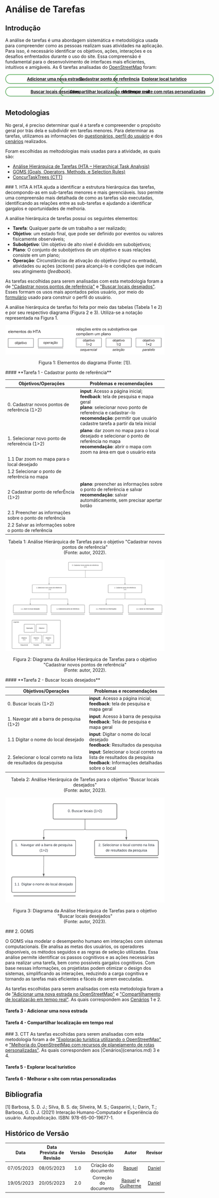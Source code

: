 # Análise de Tarefas

## Introdução

A análise de tarefas é uma abordagem sistemática e metodológica usada para compreender como as pessoas realizam suas atividades na aplicação. Para isso, é necessário identificar os objetivos, ações, interações e os desafios enfrentados durante o uso do site. Essa compreensão é fundamental para o desenvolvimento de interfaces mais eficientes, intuitivos e amigáveis. As 6 tarefas analisadas do [OpenStreetMap](https://www.openstreetmap.org/) foram: 

<style>
  .etiqueta-container {
    /* display: flex;
    flex-wrap: wrap; */
    justify-content: space-between;
    column-count: 3;

  }

  .etiqueta {
    background-color: white;
    border: 2px solid rgba(0, 128, 0, 0.6);
    border-radius: 20px;
    box-shadow: 1px 1px 3px rgba(0, 0, 139, 0.1);
    padding: 5px;
    width: 300px;
    margin-bottom: 10px;
    text-align: center;
    font-size: 13px;
    font-weight: bold;
    display: block;
  }

  .etiqueta a {
    color: blue;
    text-decoration: none;
  }
</style>

<div class="etiqueta-container">
    <a class="etiqueta" href="#T3">Adicionar uma nova estrada</a>
    <a class="etiqueta" href="#T2">Buscar locais desejados</a>
    <a class="etiqueta" href="#T1">Cadastrar ponto de referência</a>
    <a class="etiqueta" href="#T4">Compartilhar localização em tempo real</a>
    <a class="etiqueta" href="#T5">Explorar local turístico</a>
    <a class="etiqueta" href="#T6">Melhorar o site com rotas personalizadas</a>
</div>

## Metodologias 
No geral, é preciso determinar qual é a tarefa e compreeender o propósito geral por trás dela e subdividir em tarefas menores. Para determinar as tarefas, utilizamos as informações do [questionários, perfil do usuário](perfil_usuario.md) e dos [cenários](cenarios.md) realizados. 

Foram escolhidas as meltodologias mais usadas para a atividade, as quais são:

- <a href="#1">Análise	Hierárquica	de	Tarefas	(HTA	– Hierarchical Task Analysis)</a>
- <a href="#2">GOMS	(Goals,	Operators,	Methods, e	Selection	Rules)</a>
- <a href="#3">ConcurTaskTrees (CTT)</a>


<div id="1"></div>
### 1. HTA
A HTA ajuda a identificar a estrutura hierárquica das tarefas, decompondo-as em sub-tarefas menores e mais gerenciáveis. Isso permite uma compreensão mais detalhada de como as tarefas são executadas, identificando as relações entre as sub-tarefas e ajudando a identificar gargalos e oportunidades de melhoria.

A análise hierárquica de tarefas possui os seguintes elementos:

- **Tarefa**: Qualquer parte de um trabalho a ser realizado;
- **Objetivo**: um estado final, que pode ser definido por eventos ou valores fisicamente observáveis;
- **Subobjetivo**: Um objetivo de alto nível é dividido em subobjetivos;
- **Plano**: O conjunto de subobjetivos de um objetivo e suas relações consiste em um plano;
- **Operação**: Circunstâncias de ativação do objetivo (_input_ ou entrada), atividades ou ações (_actions_) para alcançá-lo e condições que indicam seu atingimento (_feedback_).

As tarefas escolhidas para serem analisadas com esta metodologia foram a de <a href="#T1">"Cadastrar novos pontos de referência"</a> e <a href="#T2">"Buscar locais desejados"</a>. Esses formam os usos mais apontados pelos usuário, por meio do [formulário](perfil_usuario.md) usado para construir o perfil do usuário.

A análise hierárquica de tarefas foi feita por meio das tabelas (Tabela 1 e 2) e por seu respectivo diagrama (Figura 2 e 3). Utiliza-se a notação representada na Figura 1.

![Elementos do diagrama](./../assets/analise_requisitos/hta-1.png)

<div style="text-align: center">
<p> Figura 1: Elementos do diagrama (Fonte: [1]).</p>
</div>

<div id="T1"></div>
#### **Tarefa 1 - Cadastrar ponto de referência**

| Objetivos/Operações | Problemas e recomendações |
| - | - |
| 0. Cadastrar novos pontos de referência (1>2)| **input**:  Acesso a página inicial;<br/> **feedback**: tela de pesquisa e mapa geral  <br/> **plano**: selecionar novo ponto de refereência e cadastrar-lo <br/> **recomendação**: permitir que usuário cadastre tarefa a partir da tela inicial |
| 1.  Selecionar novo ponto de refereência (1>2) | **plano**: dar zoom no mapa para o local desejado e selecionar o ponto de referência no mapa<br/> **recomendação**: abrir o mapa com zoom na área em que o usuário esta|
| 1.1  Dar zoom no mapa para o local desejado |   | |
| 1.2  Selecionar o ponto de referência no mapa |  | |
| 2  Cadastrar ponto de referÊncia (1>2)| **plano**: preencher as informações sobre o ponto de referência e salvar <br/> **recomendação**: salvar automáticamente, sem precisar apertar botão| |
| 2.1 Preencher as informações sobre o ponto de referência |  | |
| 2.2 Salvar as informações sobre o ponto de referência |  | |
<div style="text-align: center">
<p> Tabela 1: Análise Hierárquica de Tarefas para o objetivo "Cadastrar novos pontos de referência" <br/>(Fonte: autor, 2022).</p>
</div>

![Diagrama da Análise Hierárquica de Tarefas para o objetivo "Cadastrar novos pontos de referência"](./../assets/analise_requisitos/diagrama.png)

<div style="text-align: center">
<p> Figura 2: Diagrama da Análise Hierárquica de Tarefas para o objetivo "Cadastrar novos pontos de referência" <br/> (Fonte: autor, 2022).</p>
</div>

<div id="T2"></div>
#### **Tarefa 2 - Buscar locais desejados**

| Objetivos/Operações | Problemas e recomendações |
| - | - |
| 0. Buscar locais (1>2)| **input**:  Acesso a página inicial;<br/> **feedback**: tela de pesquisa e mapa geral  <br/>  |
| 1.   Navegar até a barra de pesquisa (1>2) | **input**:  Acesso à barra de pesquisa <br> **feedback**:  Tela de pesquisa e mapa geral|
| 1.1  Digitar o nome do local desejado | **input**: Digitar o nome do local desejado <br/> **feedback**: Resultados da pesquisa| |
| 2. Selecionar o local correto na lista de resultados da pesquisa | **input**: Selecionar o local correto na lista de resultados da pesquisa <br> **feedback**: Informações detalhadas sobre o local | |
<div style="text-align: center">
<p> Tabela 2: Análise Hierárquica de Tarefas para o objetivo "Buscar locais desejados" <br/>(Fonte: autor, 2023).</p>
</div>

![Diagrama da Análise Hierárquica de Tarefas para o objetivo "Buscar locais desejados"](./../assets/analise_requisitos/diagrama2.png)

<div style="text-align: center">
<p> Figura 3: Diagrama da Análise Hierárquica de Tarefas para o objetivo "Buscar locais desejados" <br/> (Fonte: autor, 2023).</p>
</div>

<div id="2"></div>
### 2. GOMS

O GOMS visa modelar o desempenho humano em interações com sistemas computacionais. Ele analisa as metas dos usuários, os operadores disponíveis, os métodos seguidos e as regras de seleção utilizadas. Essa análise permite identificar os passos cognitivos e as ações necessárias para realizar uma tarefa, bem como possíveis gargalos cognitivos. Com base nessas informações, os projetistas podem otimizar o design dos sistemas, simplificando as interações, reduzindo a carga cognitiva e tornando as tarefas mais eficientes e fáceis de serem executadas.

As tarefas escolhidas para serem analisadas com esta metodologia foram a de <a href="#T3">"Adicionar uma nova estrada no OpenStreetMap"</a> e <a href="#T4">"Compartilhamento de localização em tempo real"</a>. As quais correspondem aos [Cenários](cenarios.md) 1 e 2.

<div id="T3"></div>

#### Tarefa 3 - Adicionar uma nova estrada
<!-- ```
GOAL 0: Buscar locais desejados 
    GOAL 1: Navegar até a barra de pesquisa do OpenStreetMap
        OP 1.1: Mover o cursor para a barra de pesquisa
    GOAL 2: Digitar o nome do local desejado 
        OP 2.1: Digitar o nome usando o teclado
    GOAL 3: Selecionar o local correto na lista de resultados da pesquisa
        OP 3.1: Clicar no local correto da lista
    GOAL 4: Obter informações sobre o ponto turístico
        OP 4.1: Clicar no ponto turístico para abrir os detalhes
``` -->
<div id="T4"></div>

#### Tarefa 4 - Compartilhar localização em tempo real


<div id="3"></div>
### 3. CTT
<!-- Adicionar explicação sobre a metodologia -->
As tarefas escolhidas para serem analisadas com esta metodologia foram a de <a href="#T5">"Exploração turística utilizando o OpenStreetMap"</a> e <a href="#T6">"Melhoria do OpenStreetMap com recursos de planejamento de rotas personalizadas"</a>. As quais correspondem aos [Cenários](cenarios.md) 3 e 4.

#### Tarefa 5 - Explorar local turístico
#### Tarefa 6 - Melhorar o site com rotas personalizadas

## Bibliografia

[1] Barbosa, S. D. J.; Silva, B. S. da; Silveira, M. S.; Gasparini, I.; Darin, T.; Barbosa, G. D. J. (2021) Interação Humano-Computador e Experiência do usuário. Autopublicação. ISBN: 978-65-00-19677-1.

## Histórico de Versão
|    Data    | Data Prevista de Revisão | Versão |      Descrição       |                                                                Autor                                                                 |               Revisor               |
| :--------: | :----------------------: | :----: | :------------------: | :----------------------------------------------------------------------------------------------------------------------------------: | :---------------------------------: |
| 07/05/2023 |        08/05/2023        |  1.0   | Criação do documento | [Raquel](https://github.com/raqueleucaria) | [Daniel](https://github.com/daniel-de-sousa)|
| 19/05/2023 |        20/05/2023        |  2.0   | Correção do documento | [Raquel](https://github.com/raqueleucaria) e [Guilherme](https://github.com/guilhermekishimoto) | [Daniel](https://github.com/daniel-de-sousa)|